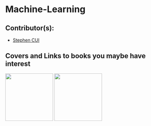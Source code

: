 # Machine-Learning

## Contributor(s):

- [Stephen CUI](https://github.com/JPL-JUNO)

## Covers and Links to books you maybe have interest

<a href="https://www.packtpub.com/product/python-machine-learning-by-example-third-edition/9781800209718"><img src="https://content.packt.com/B16326/cover_image_small.jpeg" width=150></a> <a href="https://www.oreilly.com/library/view/machine-learning-with/9781801819312/"><img src="https://learning.oreilly.com/library/cover/9781801819312/250w/" width=150></a>
